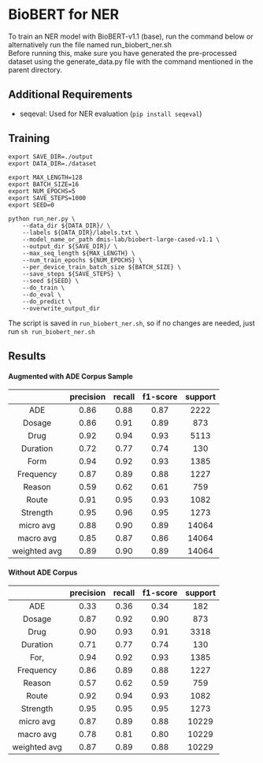# BioBERT for NER
To train an NER model with BioBERT-v1.1 (base), run the command below or alternatively run the file named run_biobert_ner.sh
<br>
Before running this, make sure you have generated the pre-processed dataset using the generate_data.py file with the command mentioned in the parent directory. 

## Additional Requirements
- seqeval: Used for NER evaluation (```pip install seqeval```)

## Training
```
export SAVE_DIR=./output
export DATA_DIR=./dataset

export MAX_LENGTH=128
export BATCH_SIZE=16
export NUM_EPOCHS=5
export SAVE_STEPS=1000
export SEED=0

python run_ner.py \
    --data_dir ${DATA_DIR}/ \
    --labels ${DATA_DIR}/labels.txt \
    --model_name_or_path dmis-lab/biobert-large-cased-v1.1 \
    --output_dir ${SAVE_DIR}/ \
    --max_seq_length ${MAX_LENGTH} \
    --num_train_epochs ${NUM_EPOCHS} \
    --per_device_train_batch_size ${BATCH_SIZE} \
    --save_steps ${SAVE_STEPS} \
    --seed ${SEED} \
    --do_train \
    --do_eval \
    --do_predict \
    --overwrite_output_dir
```
The script is saved in ```run_biobert_ner.sh```, so if no changes are needed, just run ```sh run_biobert_ner.sh```

## Results
#### Augmented with ADE Corpus Sample
|             | precision |   recall | f1-score |  support|
|:---:|:---:|:---:|:---:|:---:|
|         ADE |      0.86 |     0.88|      0.87|      2222|
|       Dosage |      0.86  |    0.91  |    0.89   |    873|
|        Drug |      0.92  |    0.94  |    0.93   |   5113|
|         Duration |      0.72  |    0.77  |    0.74   |    130|
|         Form |      0.94  |    0.92  |    0.93   |   1385|
|         Frequency |      0.87  |    0.89  |    0.88   |   1227|
|         Reason |      0.59  |    0.62  |    0.61   |    759|
|         Route |      0.91  |    0.95  |    0.93   |   1082|
|         Strength |      0.95  |    0.96  |    0.95   |   1273|
|   micro avg |      0.88  |    0.90  |    0.89   |  14064|
|   macro avg |      0.85  |    0.87  |    0.86   |  14064|
|weighted avg |      0.89  |    0.90  |    0.89   |  14064|

#### Without ADE Corpus
|            |  precision |   recall | f1-score|   support|
|:---:|:---:|:---:|:---:|:---:|
|         ADE |      0.33 |     0.36 |     0.34  |     182|
|         Dosage |     0.87  |    0.92  |    0.90   |    873|
|        Drug |      0.90 |     0.93 |     0.91  |    3318|
|         Duration |      0.71 |     0.77 |     0.74  |     130|
|         For, |      0.94 |     0.92 |     0.93  |    1385|
|         Frequency |      0.86 |     0.89 |     0.88  |    1227|
|         Reason |      0.57 |     0.62 |     0.59  |     759|
|         Route |      0.92 |     0.94 |     0.93  |    1082|
|         Strength |      0.95 |     0.95 |     0.95  |    1273|
|   micro avg |      0.87 |     0.89 |     0.88  |   10229|
|   macro avg |      0.78 |     0.81 |     0.80  |   10229|
|weighted avg |      0.87 |     0.89 |     0.88  |   10229|

